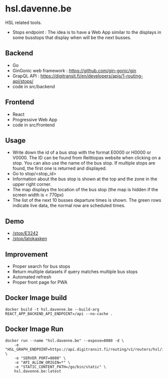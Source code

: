 # hsl.davenne.be
HSL related tools.
- Stops endpoint : The idea is to have a Web App similar to the displays in some busstops that display when will be the next busses.

## Backend
- Go
- GinGonic web framework : https://github.com/gin-gonic/gin
- GrapQL API : https://digitransit.fi/en/developers/apis/1-routing-api/stops/
- code in src/backend

## Frontend
- React
- Progressive Web App
- code in src/frontend

## Usage
- Write down the id of a bus stop with the format E0000 or H0000 or V0000. The ID can be found from Reittiopas website when clicking on a stop. You can also use the name of the bus stop. If multiple stops are found, the first one is returned and displayed.  
- Go to stop/<stop_id>  
- Information about the bus stop is shown at the top and the zone in the upper right corner.
- The map displays the location of the bus stop (the map is hidden if the screen width is < 770px)
- The list of the next 10 busses departure times is shown. The green rows indicate live data, the normal row are scheduled times.

## Demo
- [/stop/E3242](https://hsl.davenne.be/stop/E3242)
- [/stop/latokasken](https://hsl.davenne.be/stop/latokasken)

## Improvement
- Proper search for bus stops
- Return multiple datasets if query matches multiple bus stops
- Automated refresh
- Proper front page for PWA

## Docker Image build
```console
docker build -t hsl.davenne.be --build-arg REACT_APP_BACKEND_API_ENDPOINT=/api --no-cache .
```
## Docker Image Run
```console
docker run --name "hsl.davenne.be" --expose=8080 -d \
    -e "HSL_GRAPH_ENDPOINT=https://api.digitransit.fi/routing/v1/routers/hsl/index/graphql" \
    -e "SERVER_PORT=8080" \
    -e "API_ALLOW_ORIGIN=*" \
    -e "STATIC_CONTENT_PATH=/go/bin/static" \
    hsl.davenne.be:latest
```